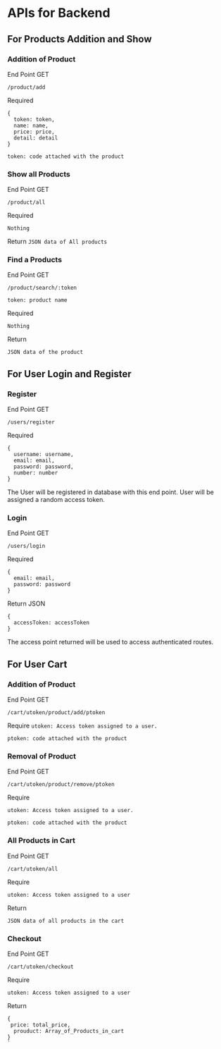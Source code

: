 # APIs for Backend 

## For Products Addition and Show
### Addition of Product
End Point GET

`/product/add`

Required
```
{
  token: token,
  name: name,
  price: price,
  detail: detail
}
```
`token: code attached with the product`

### Show all Products
End Point GET 

`/product/all`

Required

`Nothing`

Return 
`JSON data of All products`

### Find a Products
End Point GET 

`/product/search/:token`

`token: product name`

Required

`Nothing`

Return 

`JSON data of the product`

## For User Login and Register
### Register
End Point GET

`/users/register`

Required
```
{
  username: username,
  email: email,
  password: password,
  number: number
}
```

The User will be registered in database with this end point. User will be assigned a random access token.

### Login
End Point GET

`/users/login`

Required
```
{
  email: email,
  password: password
}
```
Return JSON

```
{
  accessToken: accessToken
}
```

The access point returned will be used to access authenticated routes.

## For User Cart
### Addition of Product
End Point GET

`/cart/utoken/product/add/ptoken`

Require
`utoken: Access token assigned to a user.`

`ptoken: code attached with the product`

### Removal of Product
End Point GET

`/cart/utoken/product/remove/ptoken`

Require

`utoken: Access token assigned to a user.`

`ptoken: code attached with the product`

### All Products in Cart
End Point GET 

`/cart/utoken/all`

Require 

`utoken: Access token assigned to a user`

Return

`JSON data of all products in the cart`

### Checkout
End Point GET

`/cart/utoken/checkout`

Require 

`utoken: Access token assigned to a user`

Return 

```
{ 
 price: total_price,
  prouduct: Array_of_Products_in_cart
}
`
